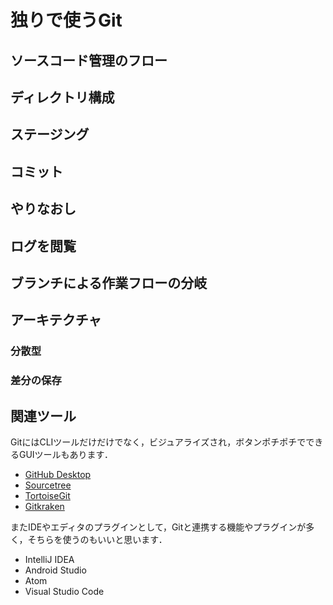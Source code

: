 # 独りで使うGit

## ソースコード管理のフロー

## ディレクトリ構成

## ステージング

## コミット

## やりなおし

## ログを閲覧

## ブランチによる作業フローの分岐

## アーキテクチャ

### 分散型

### 差分の保存

## 関連ツール

GitにはCLIツールだけだけでなく，ビジュアライズされ，ボタンポチポチでできるGUIツールもあります．

- [GitHub Desktop](https://desktop.github.com/)
- [Sourcetree](https://www.sourcetreeapp.com/)
- [TortoiseGit](https://tortoisegit.org/)
- [Gitkraken](https://www.gitkraken.com/)


またIDEやエディタのプラグインとして，Gitと連携する機能やプラグインが多く，そちらを使うのもいいと思います．

- IntelliJ IDEA
- Android Studio
- Atom
- Visual Studio Code
